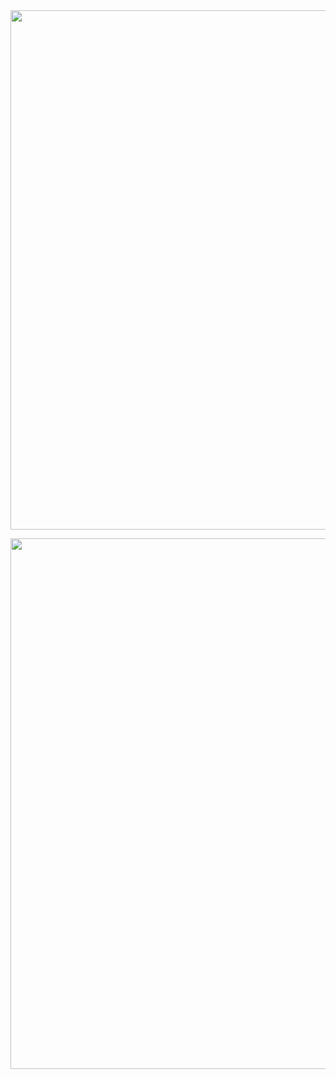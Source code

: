 <img src="./media/image1.gif" style="width:6.5in;height:8.65625in" />

<img src="./media/image2.png"
style="width:6.09375in;height:8.84375in" />
